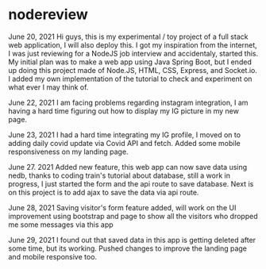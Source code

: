 # nodereview

June 20, 2021
Hi guys, this is my experimental / toy project of a full stack web application, I will also deploy this. 
I got my inspiration from the internet, I was just reviewing for a NodeJS job interview and accidentaly, started this. 
My initial plan was to make a web app using Java Spring Boot, but I ended up doing this project made of Node.JS, HTML, CSS, Express, and Socket.io.
I added my own implementation of the tutorial to check and experiment on what ever I may think of.

June 22, 2021
I am facing problems regarding instagram integration, I am having a hard time figuring out how to display my IG picture in my new page.

June 23, 2021
I had a hard time integrating my IG profile, I moved on to adding daily covid update via Covid API and fetch. Added some mobile responsiveness on my landing page.

June 27. 2021
Added new feature, this web app can now save data using nedb, thanks to coding train's tutorial about database, still a work in progress, I just started the form and the api route to save database. Next is on this project is to add ajax to save the data via api route.

June 28, 2021
Saving visitor's form feature added, will work on the UI improvement using bootstrap and page to show all the visitors who dropped me some messages via this app

June 29, 2021
I found out that saved data in this app is getting deleted after some time, but its working. Pushed changes to improve the landing page and mobile responsive too. 
